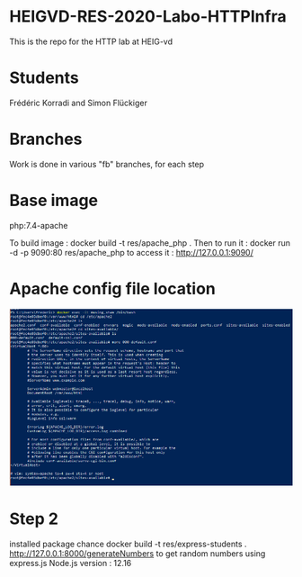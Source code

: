 # HEIGVD-RES-2020-Labo-HTTPInfra
This is the repo for the HTTP lab at HEIG-vd

# Students
Frédéric Korradi and Simon Flückiger

# Branches
Work is done in various "fb" branches, for each step

# Base image
php:7.4-apache

To build image : 
docker build -t res/apache_php .
Then to run it : 
docker run -d -p 9090:80 res/apache_php
to access it : http://127.0.0.1:9090/

# Apache config file location
![ApacheConfigFile](https://raw.githubusercontent.com/korradif/HEIGVD-RES-2020-Labo-HTTPInfra/master/ApacheConfigFile.png)

# Step 2
installed package chance
docker build -t res/express-students .
http://127.0.0.1:8000/generateNumbers to get random numbers using express.js
Node.js version : 12.16

